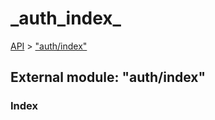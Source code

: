 # \_auth\_index\_

[API](../../api-1.md) &gt; ["auth/index"](_auth_index_.md)

## External module: "auth/index"

### Index

